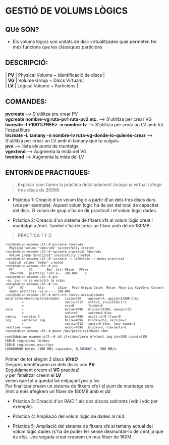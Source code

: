 # GESTIÓ DE VOLUMS LÒGICS  

## QUè SÓN?  

 * Els volums lògics son unitats de disc virtualitzades quie permeten fer més funcions que les clàssiques particions  

## DESCRIPCIÓ:  

| **PV** | Physical Volume ~ Identificació de discs |         
| **VG** | Volume Group ~ Discs Virtuals |  
| **LV** | Logical Volume ~ Particións |  

													
		                                            
		                                            
## COMANDES:   

**pvcreate** --> S'utilitza pre crear PV  
**vgcreate nombre-vg ruta-pv1 ruta-pv2 etc.** --> S'utilitza per crear VG  
**lvcreate -l +100%FREE> -n nombre-lv** --> S'utilitza per crear un LV amb tot l'espai lliure  
**lvcreate -L tamany -n nombre-lv ruta-vg-donde-lo-quieres-crear** --> S'utilitza per crear un LV amb el tamany que tu vulguis   
**pvs** --> llista els punts de muntatge   
**vgextend** --> Augmenta la mida del VG  
**lvextend** --> Augmenta la mida del LV  

## ENTORN DE PRACTIQUES:  

> Explicar com farem la pràctica detalladament (màquina virtual i afegir tres discs de 200M)  

* Pràctica 1: Creació d'un volum lògic a partir d'un dels tres discs durs (vda per exemple). Aquest volum lògic ha de ser del total de capacitat del disc. El volum de grup s'ha de dir practica1 i el volum lògic dades.  

* Pràctica 2: Creació d'un sistema de fitxers xfs al volum lògic creat i muntatge a /mnt. També s'ha de crear un fitxer amb dd de 180MB.

> PRACTICA 1 Y 2:

![](practica1.png)  
![](practica2.png)  

Primer de tot afegim 3 discs ***VirtIO***  
Despres identifiquem un dels discs con **PV**  
Seguidament creem el **VG** practica1     
y per finalitzar creem el **LV**     
veiem que tot a quedat bé mitjaçant *pvs* y *lvs*  
Per finalitzar creem un sistema de fitxers xfs i el punt de muntatge sera /mnt a més afegirem un fitxer de 180MB amb el *dd*

* Pràctica 3: Creació d'un RAID 1 als dos discos sobrants (vdb i vdc per exemple).

* Pràctica 4: Ampliació del volum lògic de dades al raid.

* Pràctica 5: Ampliació del sistema de fitxers xfs al tamany actual del volum lògic dades (s'ha de poder fer sense desmuntar-lo de /mnt ja que és xfs). Una vegada creat crearem un nou fitxer de 180M.
